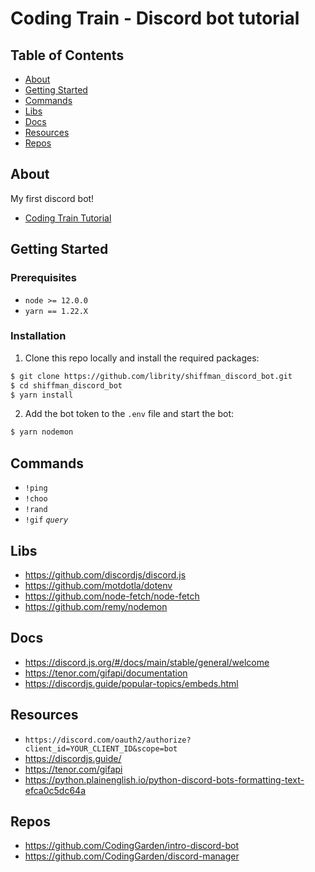 # Coding Train - Discord bot tutorial

## Table of Contents

- [About](#about)
- [Getting Started](#getting_started)
- [Commands](#commands)
- [Libs](#libs)
- [Docs](#docs)
- [Resources](#resources)
- [Repos](#repos)

## About <a name = "about"></a>

My first discord bot!

- [Coding Train Tutorial](https://www.youtube.com/playlist?list=PLRqwX-V7Uu6avBYxeBSwF48YhAnSn_sA4)

## Getting Started <a name = "getting_started"></a>

### Prerequisites

- `node >= 12.0.0`
- `yarn == 1.22.X`

### Installation

1. Clone this repo locally and install the required packages:

```bash
$ git clone https://github.com/librity/shiffman_discord_bot.git
$ cd shiffman_discord_bot
$ yarn install
```

2. Add the bot token to the `.env` file and start the bot:

```bash
$ yarn nodemon
```

## Commands <a name = "commands"></a>

- `!ping`
- `!choo`
- `!rand`
- `!gif` _`query`_

## Libs <a name = "libs"></a>

- https://github.com/discordjs/discord.js
- https://github.com/motdotla/dotenv
- https://github.com/node-fetch/node-fetch
- https://github.com/remy/nodemon

## Docs <a name = "docs"></a>

- https://discord.js.org/#/docs/main/stable/general/welcome
- https://tenor.com/gifapi/documentation
- https://discordjs.guide/popular-topics/embeds.html

## Resources <a name = "resources"></a>

- `https://discord.com/oauth2/authorize?client_id=YOUR_CLIENT_ID&scope=bot`
- https://discordjs.guide/
- https://tenor.com/gifapi
- https://python.plainenglish.io/python-discord-bots-formatting-text-efca0c5dc64a

## Repos <a name = "repos"></a>

- https://github.com/CodingGarden/intro-discord-bot
- https://github.com/CodingGarden/discord-manager
